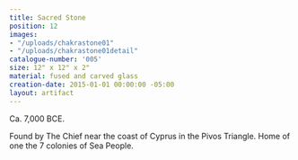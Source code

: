 ```yaml
---
title: Sacred Stone
position: 12
images:
- "/uploads/chakrastone01"
- "/uploads/chakrastone01detail"
catalogue-number: '005'
size: 12" x 12" x 2"
material: fused and carved glass
creation-date: 2015-01-01 00:00:00 -05:00
layout: artifact
---
```


Ca. 7,000 BCE.

Found by The Chief near the coast of Cyprus in the Pivos Triangle. Home of one the 7 colonies of Sea People.

